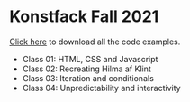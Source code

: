 # Konstfack Fall 2021

[Click here](https://github.com/murilopolese/konstfack2021/archive/refs/heads/main.zip) to download all the code examples.

- Class 01: HTML, CSS and Javascript
- Class 02: Recreating Hilma af Klint
- Class 03: Iteration and conditionals
- Class 04: Unpredictability and interactivity
